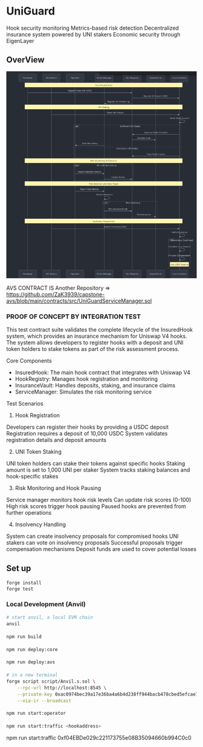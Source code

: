 # UniGuard

Hook security monitoring Metrics-based risk detection Decentralized insurance system powered by UNI stakers Economic
security through EigenLayer

## OverView

![System](./uniguard.png)

AVS CONTRACT IS Another Repository =>
https://github.com/ZaK3939/capstone-avs/blob/main/contracts/src/UniGuardServiceManager.sol

### PROOF OF CONCEPT BY INTEGRATION TEST

This test contract suite validates the complete lifecycle of the InsuredHook system, which provides an insurance
mechanism for Uniswap V4 hooks. The system allows developers to register hooks with a deposit and UNI token holders to
stake tokens as part of the risk assessment process.

Core Components

- InsuredHook: The main hook contract that integrates with Uniswap V4
- HookRegistry: Manages hook registration and monitoring
- InsuranceVault: Handles deposits, staking, and insurance claims
- ServiceManager: Simulates the risk monitoring service

Test Scenarios

1. Hook Registration

Developers can register their hooks by providing a USDC deposit Registration requires a deposit of 10,000 USDC System
validates registration details and deposit amounts

2. UNI Token Staking

UNI token holders can stake their tokens against specific hooks Staking amount is set to 1,000 UNI per staker System
tracks staking balances and hook-specific stakes

3. Risk Monitoring and Hook Pausing

Service manager monitors hook risk levels Can update risk scores (0-100) High risk scores trigger hook pausing Paused
hooks are prevented from further operations

4. Insolvency Handling

System can create insolvency proposals for compromised hooks UNI stakers can vote on insolvency proposals Successful
proposals trigger compensation mechanisms Deposit funds are used to cover potential losses

## Set up

```
forge install
forge test
```

### Local Development (Anvil)

```bash
# start anvil, a local EVM chain
anvil

npm run build

npm run deploy:core

npm run deploy:avs

# in a new terminal
forge script script/Anvil.s.sol \
    --rpc-url http://localhost:8545 \
    --private-key 0xac0974bec39a17e36ba4a6b4d238ff944bacb478cbed5efcae784d7bf4f2ff80 \
    --via-ir --broadcast

npm run start:operator

npm run start:traffic <hookaddress>
```

npm run start:traffic 0xf04EBDe029c221173755e08B35094660b994C0c0
